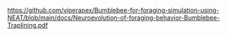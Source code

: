 https://github.com/viperapex/Bumblebee-for-foraging-simulation-using-NEAT/blob/main/docs/Neuroevolution-of-foraging-behavior-Bumblebee-Traplining.pdf

